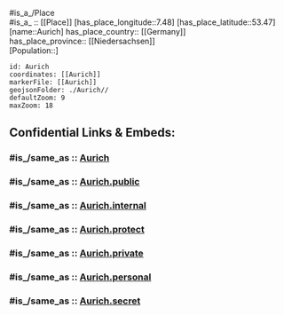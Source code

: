 ﻿---
confidential: public
isDeleted: false
location:
- 53.47
- 7.48
mapmarker: city
mapzoom:
- 7
- 12
SpocWebEntityId: 28935
tags:
- geo/City
type: City
---

#is_a_/Place  
#is_a_ :: [[Place]] 
[has_place_longitude::7.48] 
[has_place_latitude::53.47] 
[name::Aurich] 
has_place_country:: [[Germany]]  
has_place_province:: [[Niedersachsen]]  
[Population::] 



```leaflet
id: Aurich
coordinates: [[Aurich]] 
markerFile: [[Aurich]] 
geojsonFolder: ./Aurich//
defaultZoom: 9 
maxZoom: 18
```


## Confidential Links & Embeds: 

### #is_/same_as :: [Aurich](/_Standards/Earth/Continent/Europe/Europe~Central/Germany/Germany~West/Niedersachsen/counties~Niedersachsen/Aurich.md) 

### #is_/same_as :: [Aurich.public](/_public/Earth/Continent/Europe/Europe~Central/Germany/Germany~West/Niedersachsen/counties~Niedersachsen/Aurich.public.md) 

### #is_/same_as :: [Aurich.internal](/_internal/Earth/Continent/Europe/Europe~Central/Germany/Germany~West/Niedersachsen/counties~Niedersachsen/Aurich.internal.md) 

### #is_/same_as :: [Aurich.protect](/_protect/Earth/Continent/Europe/Europe~Central/Germany/Germany~West/Niedersachsen/counties~Niedersachsen/Aurich.protect.md) 

### #is_/same_as :: [Aurich.private](/_private/Earth/Continent/Europe/Europe~Central/Germany/Germany~West/Niedersachsen/counties~Niedersachsen/Aurich.private.md) 

### #is_/same_as :: [Aurich.personal](/_personal/Earth/Continent/Europe/Europe~Central/Germany/Germany~West/Niedersachsen/counties~Niedersachsen/Aurich.personal.md) 

### #is_/same_as :: [Aurich.secret](/_secret/Earth/Continent/Europe/Europe~Central/Germany/Germany~West/Niedersachsen/counties~Niedersachsen/Aurich.secret.md)

